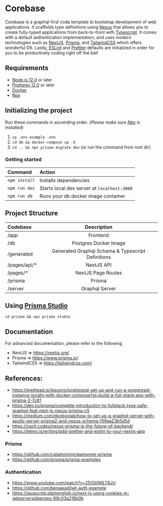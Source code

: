 # Corebase

Corebase is a graphql-first code template to bootstrap development of web applications. It scaffolds type definitions using [Nexus](https://nexusjs.org/) that allows you to create fully-typed applications from back-to-front with [Typescript](typescriptlang.org). It comes with a default authentication implementation, and uses modern technologies such as [NextJS](https://nextjs.org/), [Prisma](https://www.prisma.io/), and [TailwindCSS](https://tailwindcss.com/) which offers wonderful DX. Lastly, [ESLint](https://eslint.org/) and [Prettier](https://prettier.io/) defaults are initialized in order for you to be productively coding right off the bat!

## Requirements

- [Node.js 12.0](https://nodejs.org/en/) or later
- [Postgres 12.0](https://www.postgresql.org/) or later
- [Docker](https://www.docker.com/)
- [Npx](https://www.npmjs.com/package/npx)

## Initializing the project

Run these commands in ascending order. (_Please make sure [Npx](https://www.npmjs.com/package/npx) is installed_)

1. `cp .env.example .env`
2. `cd db && docker-compose up -d`
3. `cd .. && npx prisma migrate dev` (or run the command from root dir)

### Getting started

| Command       | Action                                      |
| :------------ | :------------------------------------------ |
| `npm install` | Installs dependencies                       |
| `npm run dev` | Starts local dev server at `localhost:3000` |
| `npm run db`  | Runs your db docker image container         |

## Project Structure

| Codebase      |                    Description                    |
| :------------ | :-----------------------------------------------: |
| /app          |                     Frontend                      |
| /db           |               Postgres Docker Image               |
| /generated    | Generated Graphql Schema & Typescript Definitions |
| /pages/api/\* |                    NextJS API                     |
| /pages/\*     |                NextJS Page Routes                 |
| /prisma       |                      Prisma                       |
| /server       |                  Graphql Server                   |

## Using [Prisma Studio](https://www.prisma.io/studio)

`cd prisma && npx prisma studio`

## Documentation

For advanced documentation, please refer to the following

- NextJS => https://nextjs.org/
- Prisma => https://www.prisma.io/
- TailwindCSS => https://tailwindcss.com/

## References:

- https://egghead.io/lessons/postgresql-set-up-and-run-a-postgresql-instance-locally-with-docker-compose?pl=build-a-full-stack-app-with-prisma-2-7c81
- https://dev.to/prisma/complete-introduction-to-fullstack-type-safe-graphql-feat-next-js-nexus-prisma-c5
- https://medium.com/dooboolab/how-to-set-up-a-graphql-server-with-apollo-server-prisma2-and-nexus-schema-f59aa23b5d5d
- https://zach.codes/nexus-prisma-is-the-future-of-backend/
- https://telmo.is/writing/add-prettier-and-eslint-to-your-nextjs-app

### Prisma

- https://github.com/catalinmiron/awesome-prisma
- https://github.com/prisma/prisma-examples

### Authentication

- https://www.youtube.com/watch?v=25GS0MLT8JU
- https://github.com/benawad/jwt-auth-example
- https://javascript.plainenglish.io/next-js-using-cookies-in-getserversideprops-89c03a216b0b

